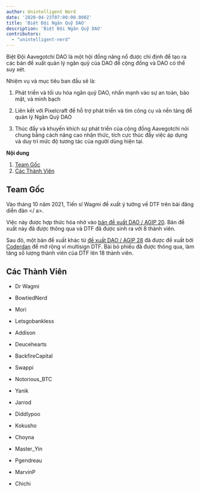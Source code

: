 ```yaml
---
author: Unintelligent Nerd
date: '2020-04-23T07:00:00.000Z'
title: 'Biệt Đội Ngân Quỹ DAO'
description: 'Biệt Đội Ngân Quỹ DAO'
contributors:
  - "unintelligent-nerd"
---
```


Biệt Đội Aavegotchi DAO là một hội đồng năng nổ được chỉ định để tạo ra các bản đề xuất quản lý ngân quỹ của DAO để cộng đồng và DAO có thể suy xét.

Nhiệm vụ và mục tiêu ban đầu sẽ là:

1. Phát triển và tối ưu hóa ngân quỹ DAO, nhấn mạnh vào sự an toàn, bảo mật, và minh bạch

2. Liên kết với Pixelcraft để hỗ trợ phát triển và tìm công cụ và nền tảng để quản lý Ngân Quỹ DAO

3. Thúc đẩy và khuyến khích sự phát triển của cộng đồng Aavegotchi nói chung bằng cách nâng cao nhận thức, tích cực thúc đẩy việc áp dụng và duy trì mức độ tương tác của người dùng hiện tại.

<div class="contentsBox">

**Nội dung**

<ol>
<li><a href=#origins>Team Gốc</a></li>
<li><a href=#members>Các Thành Viên</a></li>
</ol>

</div>

## Team Gốc

Vào tháng 10 năm 2021, Tiến sĩ Wagmi đề xuất ý tưởng về DTF trên
 bài đăng diễn đàn </ a>.</p> 

Việc này được hợp thức hóa nhờ vào [ bản đề xuất DAO / AGIP 20](/aavegotchi-improvement-proposals#creating-the-dao-treasury-taask-force). Bản đề xuất này đã được thông qua và DTF đã được sinh ra với 8 thành viên.

Sau đó, một bản đề xuất khác từ [ đề xuất DAO / AGIP 28](/aavegotchi-improvement-proposals#extending-the-dao-treasury-task-force-multisig) đã được đề xuất bởi [Coderdan](/team#coder-dan) để mở rộng ví multisign DTF. Bài bỏ phiếu đã được thông qua, làm tăng số lượng thành viên của DTF lên 18 thành viên.



## Các Thành Viên

* Dr Wagmi

* BowtiedNerd

* Mori

* Letsgobankless

* Addison

* Deucehearts

* BackfireCapital

* Swappi

* Notorious_BTC

* Yanik

* Jarrod

* Diddlypoo

* Kokusho

* Choyna

* Master_Yin

* Pgendreau

* MarvinP

* Chichi